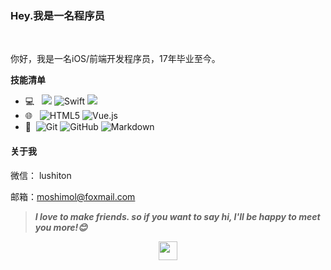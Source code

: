 
### Hey.我是一名程序员

<br/>

你好，我是一名iOS/前端开发程序员，17年毕业至今。



**技能清单**

- 💻 &#160; ![](https://img.shields.io/badge/-Objc-333333?style=flat&logo=Object-C&logoColor=333333) ![Swift](https://img.shields.io/badge/-Swift-333333?style=flat&logo=Swift&logoColor=Orange) ![](https://img.shields.io/badge/-GoLand-333333?style=flat&logo=Object-C&logoColor=333333)
- 🌐 &#160; ![HTML5](https://img.shields.io/badge/-HTML5-333333?style=flat&logo=HTML5) ![Vue.js](https://img.shields.io/badge/-VueJS-333333?style=flat&logo=Vue.js)
- 🔧 &#160;![Git](https://img.shields.io/badge/-Git-333333?style=flat&logo=git) ![GitHub](https://img.shields.io/badge/-GitHub-333333?style=flat&logo=github) ![Markdown](https://img.shields.io/badge/-Markdown-333333?style=flat&logo=markdown)



#### 关于我

微信： lushiton

邮箱：moshimol@foxmail.com



> ***I love to make friends. so if you want to say hi, I'll be happy to meet you more!😊***

<p align="center">
  <img src="https://user-images.githubusercontent.com/5679180/79618120-0daffb80-80be-11ea-819e-d2b0fa904d07.gif" width="30px">
  <br><br>
<br>
</p>

